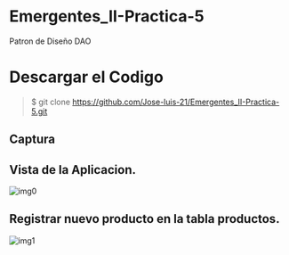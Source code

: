 # Emergentes_II-Practica-5
Patron de Diseño DAO
# Descargar el Codigo
>$ git clone https://github.com/Jose-luis-21/Emergentes_II-Practica-5.git

Captura
---
## Vista de la Aplicacion.

![img0](https://user-images.githubusercontent.com/54046238/83953418-43e04080-a80e-11ea-8475-a258908139a2.png)

## Registrar nuevo producto en la tabla productos.

![img1](https://user-images.githubusercontent.com/54046238/83953454-8c97f980-a80e-11ea-86de-6c794d6515b7.png)

